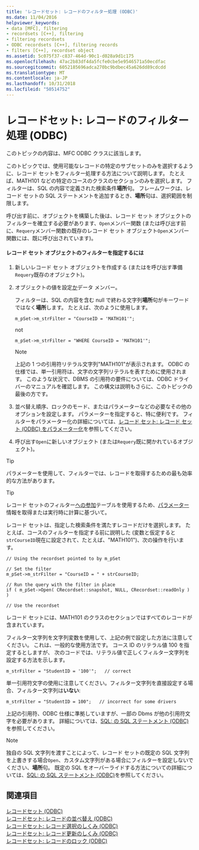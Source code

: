```yaml
---
title: 'レコードセット: レコードのフィルター処理 (ODBC)'
ms.date: 11/04/2016
helpviewer_keywords:
- data [MFC], filtering
- recordsets [C++], filtering
- filtering recordsets
- ODBC recordsets [C++], filtering records
- filters [C++], recordset object
ms.assetid: 5c075f37-c837-464d-90c1-d028a9d1c175
ms.openlocfilehash: 47ac2b83df4da5fcfe0cbe5e9546571a50ecdfac
ms.sourcegitcommit: 6052185696adca270bc9bdbec45a626dd89cdcdd
ms.translationtype: MT
ms.contentlocale: ja-JP
ms.lasthandoff: 10/31/2018
ms.locfileid: "50514752"
---
```

# <a name="recordset-filtering-records-odbc"></a>レコードセット: レコードのフィルター処理 (ODBC)

このトピックの内容は、MFC ODBC クラスに該当します。

このトピックでは、使用可能なレコードの特定のサブセットのみを選択するように、レコード セットをフィルター処理する方法について説明します。 たとえば、MATH101 などの特定のコースのクラスのセクションのみを選択します。 フィルターは、SQL の内容で定義された検索条件**場所**句。 フレームワークは、レコード セットの SQL ステートメントを追加するとき、**場所**句は、選択範囲を制限します。

呼び出す前に、オブジェクトを構築した後は、レコード セット オブジェクトのフィルターを確立する必要があります、`Open`メンバー関数 (または呼び出す前に、`Requery`メンバー関数の既存のレコード セット オブジェクト`Open`メンバー関数には、既に呼び出されています)。

#### <a name="to-specify-a-filter-for-a-recordset-object"></a>レコード セット オブジェクトのフィルターを指定するには

1. 新しいレコード セット オブジェクトを作成する (またはを呼び出す準備`Requery`既存のオブジェクト)。

1. オブジェクトの値を設定[か](../../mfc/reference/crecordset-class.md#m_strfilter)データ メンバー。

   フィルターは、SQL の内容を含む null で終わる文字列**場所**句がキーワードではなく**場所**します。 たとえば、次のように使用します。

    ```
    m_pSet->m_strFilter = "CourseID = 'MATH101'";
    ```

   not

    ```
    m_pSet->m_strFilter = "WHERE CourseID = 'MATH101'";
    ```

    > [!NOTE]
    >  上記の 1 つの引用符リテラル文字列"MATH101"が表示されます。 ODBC の仕様では、単一引用符は、文字の文字列リテラルを表すために使用されます。 このような状況で、DBMS の引用符の要件については、ODBC ドライバーのマニュアルを確認します。 この構文は説明もさらに、このトピックの最後の方です。

1. 並べ替え順序、ロックのモード、またはパラメーターなどの必要なその他のオプションを設定します。 パラメーターを指定すると、特に便利です。 フィルターをパラメーター化の詳細については、[レコード セット: レコード セット (ODBC) をパラメーター化](../../data/odbc/recordset-parameterizing-a-recordset-odbc.md)を参照してください。

1. 呼び出す`Open`に新しいオブジェクト (または`Requery`既に開かれているオブジェクト)。

> [!TIP]
>  パラメーターを使用して、フィルターでは、レコードを取得するための最も効率的な方法があります。

> [!TIP]
>  レコード セットのフィルター[への参加](../../data/odbc/recordset-performing-a-join-odbc.md)テーブルを使用するため、[パラメーター](../../data/odbc/recordset-parameterizing-a-recordset-odbc.md)情報を取得または実行時に計算に基づいて。

レコード セットは、指定した検索条件を満たすレコードだけを選択します。 たとえば、コースのフィルターを指定する前に説明した (変数と仮定すると`strCourseID`現在に設定されて、たとえば、"MATH101")、次の操作を行います。

```
// Using the recordset pointed to by m_pSet

// Set the filter
m_pSet->m_strFilter = "CourseID = " + strCourseID;

// Run the query with the filter in place
if ( m_pSet->Open( CRecordset::snapshot, NULL, CRecordset::readOnly ) )

// Use the recordset
```

レコード セットには、MATH101 のクラスのセクションではすべてのレコードが含まれています。

フィルター文字列を文字列変数を使用して、上記の例で設定した方法に注意してください。 これは、一般的な使用方法です。 コース ID のリテラル値 100 を指定するとしますが、 次のコードでは、リテラル値で正しくフィルター文字列を設定する方法を示します。

```
m_strFilter = "StudentID = '100'";   // correct
```

単一引用符文字の使用に注意してください。フィルター文字列を直接設定する場合、フィルター文字列は**いない**:

```
m_strFilter = "StudentID = 100";   // incorrect for some drivers
```

上記の引用符、ODBC 仕様に準拠していますが、一部の Dbms が他の引用符文字を必要があります。 詳細については、[SQL: の SQL ステートメント (ODBC)](../../data/odbc/sql-customizing-your-recordsets-sql-statement-odbc.md)を参照してください。

> [!NOTE]
>  独自の SQL 文字列を渡すことによって、レコード セットの既定の SQL 文字列を上書きする場合`Open`、カスタム文字列がある場合にフィルターを設定しないでください、**場所**句。 既定の SQL をオーバーライドする方法についての詳細については、[SQL: の SQL ステートメント (ODBC)](../../data/odbc/sql-customizing-your-recordsets-sql-statement-odbc.md)を参照してください。

## <a name="see-also"></a>関連項目

[レコードセット (ODBC)](../../data/odbc/recordset-odbc.md)<br/>
[レコードセット: レコードの並べ替え (ODBC)](../../data/odbc/recordset-sorting-records-odbc.md)<br/>
[レコードセット: レコード選択のしくみ (ODBC)](../../data/odbc/recordset-how-recordsets-select-records-odbc.md)<br/>
[レコードセット: レコード更新のしくみ (ODBC)](../../data/odbc/recordset-how-recordsets-update-records-odbc.md)<br/>
[レコードセット: レコードのロック (ODBC)](../../data/odbc/recordset-locking-records-odbc.md)